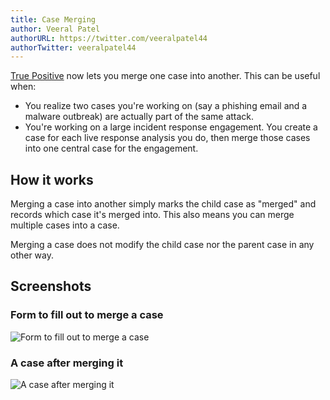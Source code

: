 ```yaml
---
title: Case Merging
author: Veeral Patel
authorURL: https://twitter.com/veeralpatel44
authorTwitter: veeralpatel44
---
```


[True Positive](https://truepositive.app) now lets you merge one case into another.
This can be useful when:

- You realize two cases you're working on (say a phishing email and a malware outbreak)
  are actually part of the same attack.
- You're working on a large incident response engagement. You create a case
  for each live response analysis you do, then merge those cases into one central
  case for the engagement.

## How it works

Merging a case into another simply marks the child case as "merged" and records
which case it's merged into. This also means you can merge multiple cases into a case.

Merging a case does not modify the child case nor the parent case in any
other way.

## Screenshots

### Form to fill out to merge a case

![Form to fill out to merge a case](https://storage.googleapis.com/tp_landing_page_videos/merge_case_modal.png)

### A case after merging it

![A case after merging it](https://storage.googleapis.com/tp_landing_page_videos/merged_case_alert.png)
